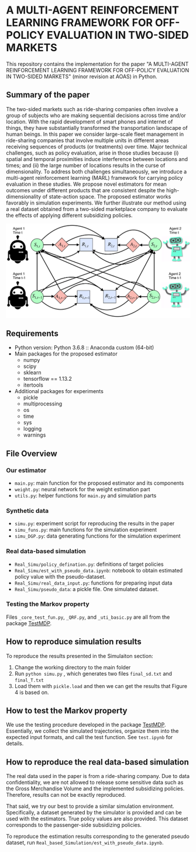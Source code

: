 
# A MULTI-AGENT REINFORCEMENT LEARNING FRAMEWORK FOR OFF-POLICY EVALUATION IN TWO-SIDED MARKETS

This repository contains the implementation for the paper "A MULTI-AGENT REINFORCEMENT LEARNING FRAMEWORK FOR OFF-POLICY EVALUATION IN TWO-SIDED MARKETS" (minor revision at AOAS) in Python.

## Summary of the paper

The two-sided markets such as ride-sharing companies often involve a group of subjects who are making sequential decisions across time and/or location. With the rapid development of smart phones and internet of things, they have substantially transformed the transportation landscape of human
beings. In this paper we consider large-scale fleet management in ride-sharing companies that involve multiple units in different areas receiving sequences
of products (or treatments) over time. Major technical challenges, such as policy evaluation, arise in those studies because (i) spatial and temporal proximities induce interference between locations and times; and (ii) the large number of locations results in the curse of dimensionality. To address both
challenges simultaneously, we introduce a multi-agent reinforcement learning (MARL) framework for carrying policy evaluation in these studies. We
propose novel estimators for mean outcomes under different products that are consistent despite the high-dimensionality of state-action space. The proposed estimator works favorably in simulation experiments. We further illustrate our method using a real dataset obtained from a two-sided marketplace company to evaluate the effects of applying different subsidizing policies.

<img align="center" src="CausalDiagram.png" alt="drawing" width="700">

## Requirements
* Python version: Python 3.6.8 :: Anaconda custom (64-bit)
* Main packages for the proposed estimator
    - numpy
    - scipy
    - sklearn
    - tensorflow == 1.13.2
    - itertools
* Additional packages for experiments
    - pickle
    - multiprocessing
    - os
    - time
    - sys
    - logging
    - warnings


## File Overview
### Our estimator
* `main.py`: main function for the proposed estimator and its components
* `weight.py`: neural network for the weight estimation part
* `utils.py`: helper functions for `main.py` and simulation parts

### Synthetic data
* `simu.py`: experiment script for reproducing the results in the paper
* `simu_funs.py`: main functions for the simulation experiment
* `simu_DGP.py`: data generating functions for the simulation experiment

### Real data-based simulation
* `Real_Simu/policy_defination.py`: definitions of target policies 
* `Real_Simu/est_with_pseudo_data.ipynb`: notebook to obtain estimated policy value with the pseudo-dataset. 
* `Real_Simu/real_data_input.py`: functions for preparing input data
* `Real_Simu/pseudo_data`: a pickle file. One simulated dataset. 

### Testing the Markov property
Files `_core_test_fun.py`, `_QRF.py`, and `_uti_basic.py` are all from the package [TestMDP](https://github.com/RunzheStat/TestMDP). 

## How to reproduce simulation results
To reproduce the results presented in the Simulaiton section:

1. Change the working directory to the main folder 
2. Run `python simu.py` , which generates two files `final_sd.txt` and `final_T.txt`
3. Load them with `pickle.load` and then we can get the results that Figure 4 is based on.


## How to test the Markov property
We use the testing procedure developed in the package [TestMDP](https://github.com/RunzheStat/TestMDP). 
Essentially, we collect the simulated trajectories, organize them into the expected input formats, and call the test function. 
See `test.ipynb` for details. 

## How to reproduce the real data-based simulation
The real data used in the paper is from a ride-sharing company. 
Due to data confidentiality, we are not allowed to release some sensitive data such as the Gross Merchandise Volume and the implemented subsidizing policies. 
Therefore, results can not be exactly reproduced. 

That said, we try our best to provide a similar simulation environment. 
Specifically, a dataset generated by the simulator is provided and can be used with the estimators. True policy values are also provided. This dataset corresponds to the passenger-side subsidizing policies. 

To reproduce the estimation results corresponding to the generated pseudo dataset, run `Real_based_Simulation/est_with_pseudo_data.ipynb`. 
